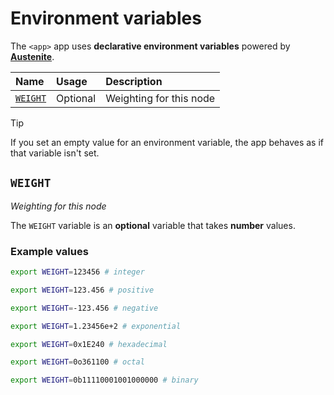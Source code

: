 # Environment variables

The `<app>` app uses **declarative environment variables** powered by
**[Austenite]**.

[austenite]: https://github.com/ezzatron/austenite

| Name                | Usage    | Description             |
| :------------------ | :------- | :---------------------- |
| [`WEIGHT`](#WEIGHT) | Optional | Weighting for this node |

> [!TIP]
> If you set an empty value for an environment variable, the app behaves as if
> that variable isn't set.

## `WEIGHT`

_Weighting for this node_

The `WEIGHT` variable is an **optional** variable
that takes **number** values.

### Example values

```sh
export WEIGHT=123456 # integer
```

```sh
export WEIGHT=123.456 # positive
```

```sh
export WEIGHT=-123.456 # negative
```

```sh
export WEIGHT=1.23456e+2 # exponential
```

```sh
export WEIGHT=0x1E240 # hexadecimal
```

```sh
export WEIGHT=0o361100 # octal
```

```sh
export WEIGHT=0b11110001001000000 # binary
```
